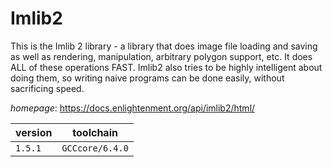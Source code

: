 # Imlib2

This is the Imlib 2 library - a library that does image file loading and saving as well as rendering, manipulation, arbitrary polygon support, etc. It does ALL of these operations FAST. Imlib2 also tries to be highly intelligent about doing them, so writing naive programs can be done easily, without sacrificing speed.

*homepage*: <https://docs.enlightenment.org/api/imlib2/html/>

version | toolchain
--------|----------
``1.5.1`` | ``GCCcore/6.4.0``
